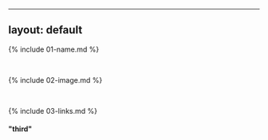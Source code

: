 





---
layout: default
---

{% include 01-name.md %}

<br>

{% include 02-image.md %}

<br>

{% include 03-links.md %}

#### "third"
